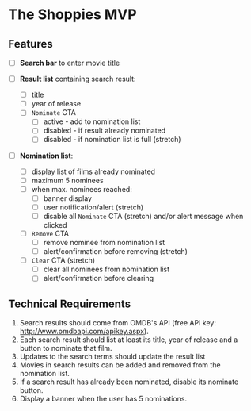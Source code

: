 # The Shoppies MVP

## Features

- [ ] **Search bar** to enter movie title

- [ ] **Result list** containing search result:

  - [ ] title
  - [ ] year of release
  - [ ] `Nominate` CTA
    - [ ] active - add to nomination list
    - [ ] disabled - if result already nominated
    - [ ] disabled - if nomination list is full (stretch)

- [ ] **Nomination list**:
  - [ ] display list of films already nominated
  - [ ] maximum 5 nominees
  - [ ] when max. nominees reached:
    - [ ] banner display
    - [ ] user notification/alert (stretch)
    - [ ] disable all `Nominate` CTA (stretch) and/or alert message when clicked
  - [ ] `Remove` CTA
    - [ ] remove nominee from nomination list
    - [ ] alert/confirmation before removing (stretch)
  - [ ] `Clear` CTA (stretch)
    - [ ] clear all nominees from nomination list
    - [ ] alert/confirmation before clearing

## Technical Requirements

1. Search results should come from OMDB's API (free API key: http://www.omdbapi.com/apikey.aspx).
2. Each search result should list at least its title, year of release and a button to nominate that film.
3. Updates to the search terms should update the result list
4. Movies in search results can be added and removed from the nomination list.
5. If a search result has already been nominated, disable its nominate button.
6. Display a banner when the user has 5 nominations.
